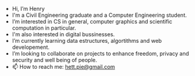 - Hi, I’m Henry
- I'm a Civil Engineering graduate and a Computer Engineering student.
- I’m interested in CS in general, computer graphics and scientific computation in particular.
- I'm also interested in digital bussinesses.
- I’m currently learning data estructures, algortithms and web developement. 
- I’m looking to collaborate on projects to enhance freedom, privacy and security and well being of people.
- 📫 How to reach me: hett.pie@gmail.com

<!---
Hett-XY-14/Hett-XY-14 is a ✨ special ✨ repository because its `README.md` (this file) appears on your GitHub profile.
You can click the Preview link to take a look at your changes.
--->
